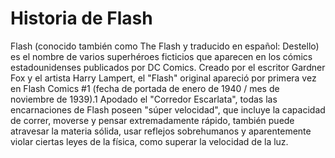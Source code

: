 # Historia de Flash

Flash (conocido también como The Flash y traducido en español: Destello) es el nombre de varios superhéroes ficticios que aparecen en los cómics estadounidenses 
publicados por DC Comics. Creado por el escritor Gardner Fox y el artista Harry Lampert, el "Flash" original apareció por primera vez en Flash Comics 
#1 (fecha de portada de enero de 1940 / mes de noviembre de 1939).1​ Apodado el "Corredor Escarlata", todas las encarnaciones de Flash poseen "súper 
velocidad", que incluye la capacidad de correr, moverse y pensar extremadamente rápido, también puede atravesar la materia sólida, usar reflejos sobrehumanos
y aparentemente violar ciertas leyes de la física, como superar la velocidad de la luz. 
